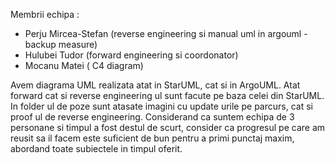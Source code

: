 Membrii echipa : 
- Perju Mircea-Stefan (reverse engineering si manual uml in argouml - backup measure)
- Hulubei Tudor (forward engineering si coordonator)
- Mocanu Matei ( C4 diagram)

  
Avem diagrama UML realizata atat in StarUML, cat si in ArgoUML. Atat forward cat si reverse engineering ul sunt facute pe baza celei din StarUML. In folder ul de poze sunt atasate imagini cu update urile pe parcurs, cat si proof ul de reverse engineering. 
Considerand ca suntem echipa de 3 personane si timpul a fost destul de scurt, consider ca progresul pe care am reusit sa il facem este suficient de bun pentru a primi punctaj maxim, abordand toate subiectele in timpul oferit.
